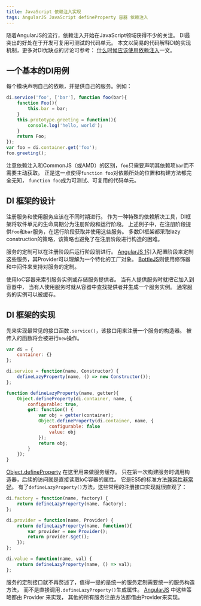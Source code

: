 ```yaml
---
title: JavaScript 依赖注入实现
tags: AngularJS JavaScript defineProperty 容器 依赖注入
---
```


随着AngularJS的流行，依赖注入开始在JavaScript领域获得不少的关注。
DI最突出的好处在于开发可复用可测试的代码单元。
本文以简易的代码解释DI的实现机制，更多对DI优缺点的讨论可参考：
[什么时候应该使用依赖注入](/2016/11/12/dependency-injection.html)一文。

<!--more-->

## 一个基本的DI用例

每个模块声明自己的依赖，并提供自己的服务。例如：

```javascript
di.service('foo', ['bar'], function foo(bar){
    function Foo(){
        this.bar = bar;
    }
    this.prototype.greeting = function(){
        console.log('hello, world');
    }
    return Foo;
});
var foo = di.container.get('foo');
foo.greeting();
```

注意依赖注入和CommonJS（或AMD）的区别，`foo`只需要声明其依赖项`bar`而不需要主动获取。
正是这一点使得`function foo`对依赖所处的位置和构建方法都完全无知，
`function foo`成为可测试、可复用的代码单元。

## DI 框架的设计

注册服务和使用服务应该在不同时期进行。
作为一种特殊的依赖解决工具，DI框架将软件单元的生命周期分为注册阶段和运行阶段。
上述例子中，在注册阶段提供`foo`和`bar`服务，在运行阶段获取并使用这些服务。
多数DI框架都采取lazy construction的策略，该策略也避免了在注册阶段进行构造的困难。

服务的定制可以在注册阶段后运行阶段前进行。
[AngularJS 1][ng]引入配置阶段来定制这些服务，其Provider可以理解为一个特化的工厂对象。
[BottleJS][BottleJS]则使用修饰器和中间件来支持对服务的定制。

使用IoC容器来索引服务实例或存储服务提供者。
当有人提供服务时就把它加入到容器中，
当有人使用服务时就从容器中查找提供者并生成一个服务实例。
通常服务的实例可以被缓存。

## DI 框架的实现

先来实现最常见的接口函数`.service()`，该接口用来注册一个服务的构造器。
被传入的函数将会被进行`new`操作。

```javascript
var di = {
    container: {}
};

di.service = function(name, Constructor) {
    defineLazyProperty(name, () => new Constructor());
};

function defineLazyProperty(name, getter){
    Object.defineProperty(di.container, name, {
        configurable: true,
        get: function() {
            var obj = getter(container);
            Object.defineProperty(di.container, name, {
                configurable: false
                value: obj
            });
            return obj;
        }
    });
}
```

[Object.defineProperty][defprop] 在这里用来做服务缓存。
只在第一次构建服务时调用构造器，后续的访问就是直接读取IoC容器的属性。
它是ES5的标准方法[兼容性非常好][caniuse-defprop]。
有了`defineLazyProperty()`方法，这些常用的注册接口实现就很直观了：

```javascript
di.factory = function(name, factory) {
    return defineLazyProperty(name, factory);
};

di.provider = function(name, Provider) {
    return defineLazyProperty(name, function(){
        var provider = new Provider();
        return provider.$get();
    });
};

di.value = function(name, val) {
    return defineLazyProperty(name, () => val);
};
```

服务的定制接口就不再赘述了，值得一提的是统一的服务定制需要统一的服务构造方法，
而不是直接调用`.defineLazyProperty()`生成属性。
[AngularJS][ng] 中这些策略都由 Provider 来实现，
其他的所有服务注册方法都借由Provider来实现。

[BottleJS]: https://github.com/young-steveo/bottlejs
[ng]: https://angularjs.org/
[defprop]: https://developer.mozilla.org/zh-CN/docs/Web/JavaScript/Reference/Global_Objects/Object/defineProperty
[caniuse-defprop]: http://caniuse.com/#search=defineproperty
